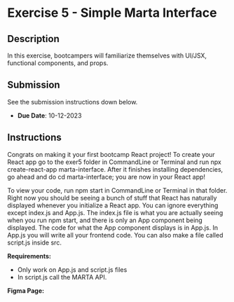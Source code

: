 # Exercise 5 - Simple Marta Interface

## Description
In this exercise, bootcampers will familiarize themselves with UI/JSX, functional components, and props.

## Submission
See the submission instructions down below. 
- **Due Date**: 10-12-2023

## Instructions
Congrats on making it your first bootcamp React project!
To create your React app go to the exer5 folder in CommandLine or Terminal and run npx create-react-app marta-interface. After it finishes installing dependencies, go ahead and do cd marta-interface; you are now in your React app!

To view your code, run npm start in CommandLine or Terminal in that folder. Right now you should be seeing a bunch of stuff that React has naturally displayed whenever you initialize a React app. You can ignore everything except index.js and App.js. The index.js file is what you are actually seeing when you run npm start, and there is only an App component being displayed. The code for what the App component displays is in App.js. In App.js you will write all your frontend code. You can also make a file called script.js inside src.

**Requirements:**
- Only work on App.js and script.js files
- In script.js call the MARTA API.

**Figma Page:**

